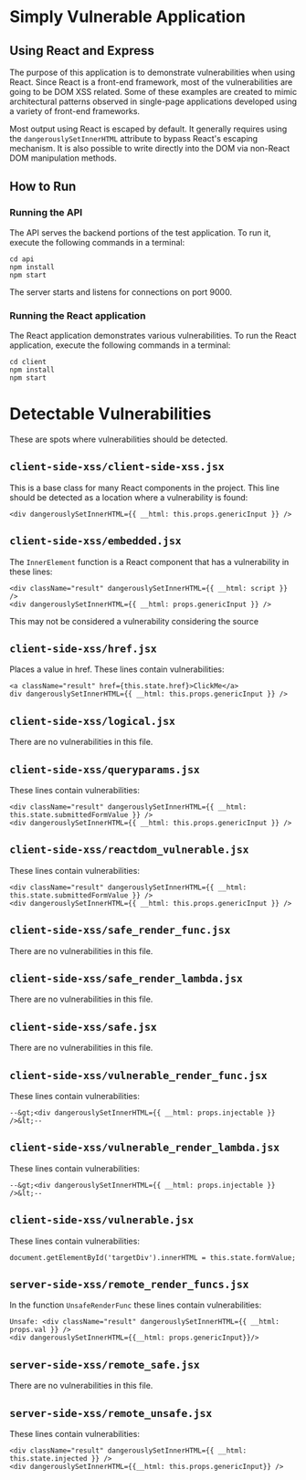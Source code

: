 # Simply Vulnerable Application
## Using React and Express

The purpose of this application is to demonstrate vulnerabilities when using React.  Since React is a front-end framework, most of the vulnerabilities are going to be DOM XSS related.  Some of these examples are created to mimic architectural patterns observed in single-page applications developed using a variety of front-end frameworks.

Most output using React is escaped by default.  It generally requires using the `dangerouslySetInnerHTML` attribute to bypass React's escaping mechanism.  It is also possible to write directly into the DOM via non-React DOM manipulation methods.


## How to Run

### Running the API
The API serves the backend portions of the test application.  To run it, execute the following commands in a terminal:

```
cd api
npm install
npm start
```

The server starts and listens for connections on port 9000.

### Running the React application

The React application demonstrates various vulnerabilities.  To run the React application, execute the following commands in a terminal:

```
cd client
npm install
npm start
```

# Detectable Vulnerabilities

These are spots where vulnerabilities should be detected.


## `client-side-xss/client-side-xss.jsx`

This is a base class for many React components in the project.  This line should be detected as a location where a vulnerability is found:

```
<div dangerouslySetInnerHTML={{ __html: this.props.genericInput }} />
```


## `client-side-xss/embedded.jsx`

The `InnerElement` function is a React component that has a vulnerability in these lines:

```
<div className="result" dangerouslySetInnerHTML={{ __html: script }} />
<div dangerouslySetInnerHTML={{ __html: props.genericInput }} />
```

This may not be considered a vulnerability considering the source


## `client-side-xss/href.jsx`

Places a value in href.  These lines contain vulnerabilities:

```
<a className="result" href={this.state.href}>ClickMe</a>
div dangerouslySetInnerHTML={{ __html: this.props.genericInput }} />
```

## `client-side-xss/logical.jsx`

There are no vulnerabilities in this file.


## `client-side-xss/queryparams.jsx`

These lines contain vulnerabilities:

```
<div className="result" dangerouslySetInnerHTML={{ __html: this.state.submittedFormValue }} />
<div dangerouslySetInnerHTML={{ __html: this.props.genericInput }} />

```

## `client-side-xss/reactdom_vulnerable.jsx`

These lines contain vulnerabilities:

```
<div className="result" dangerouslySetInnerHTML={{ __html: this.state.submittedFormValue }} />
<div dangerouslySetInnerHTML={{ __html: this.props.genericInput }} />

```

## `client-side-xss/safe_render_func.jsx`

There are no vulnerabilities in this file.

## `client-side-xss/safe_render_lambda.jsx`

There are no vulnerabilities in this file.

## `client-side-xss/safe.jsx`

There are no vulnerabilities in this file.


## `client-side-xss/vulnerable_render_func.jsx`

These lines contain vulnerabilities:

```
--&gt;<div dangerouslySetInnerHTML={{ __html: props.injectable }} />&lt;--
```

## `client-side-xss/vulnerable_render_lambda.jsx`

These lines contain vulnerabilities:

```
--&gt;<div dangerouslySetInnerHTML={{ __html: props.injectable }} />&lt;--
```

## `client-side-xss/vulnerable.jsx`

These lines contain vulnerabilities:

```
document.getElementById('targetDiv').innerHTML = this.state.formValue;
```

## `server-side-xss/remote_render_funcs.jsx`

In the function `UnsafeRenderFunc` these lines contain vulnerabilities:

```
Unsafe: <div className="result" dangerouslySetInnerHTML={{ __html: props.val }} />
<div dangerouslySetInnerHTML={{__html: props.genericInput}}/>
```

## `server-side-xss/remote_safe.jsx`

There are no vulnerabilities in this file.

## `server-side-xss/remote_unsafe.jsx`

These lines contain vulnerabilities:

```
<div className="result" dangerouslySetInnerHTML={{ __html: this.state.injected }} />
<div dangerouslySetInnerHTML={{__html: this.props.genericInput}} />

```


